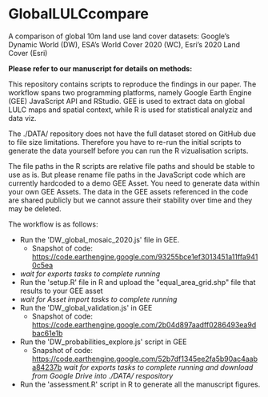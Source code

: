 # GlobalLULCcompare
A comparison of global 10m land use land cover datasets: Google’s Dynamic World (DW), ESA’s World Cover 2020 (WC), Esri’s 2020 Land Cover (Esri) 

**Please refer to our manuscript for details on methods: <link to be inserted>**

This repository contains scripts to reproduce the findings in our paper. The workflow spans two programming platforms, namely Google Earth Engine (GEE) JavaScript API and RStudio. GEE is used to extract data on global LULC maps and spatial context, while R is used for statistical analyziz and data viz.

The ./DATA/ repository does not have the full dataset stored on GitHub due to file size limitations. Therefore you have to re-run the initial scripts to generate the data yourself before you can run the R vizualisation scripts. 

The file paths in the R scripts are relative file paths and should be stable to use as is. But please rename file paths in the JavaScript code which are currently hardcoded to a demo GEE Asset. You need to generate data within your own GEE Assets. The data in the GEE assets referenced in the code are shared publicly but we cannot assure their stability over time and they may be deleted.

The workflow is as follows:

- Run the 'DW_global_mosaic_2020.js' file in GEE.
  - Snapshot of code: https://code.earthengine.google.com/93255bce1ef3013451a11ffa9410c5ea
- *wait for exports tasks to complete running*
- Run the 'setup.R' file in R and upload the "equal_area_grid.shp" file that results to your GEE asset
- *wait for Asset import tasks to complete running*
- Run the 'DW_global_validation.js' in GEE
  - Snapshot of code: https://code.earthengine.google.com/2b04d897aadff0286493ea9dbac61e1b
- Run the 'DW_probabilities_explore.js' script in GEE
  - Snapshot of code: https://code.earthengine.google.com/52b7df1345ee2fa5b90ac4aaba84237b
*wait for exports tasks to complete running and download from Google Drive into ./DATA/ respository*
- Run the 'assessment.R' script in R to generate all the manuscript figures.
